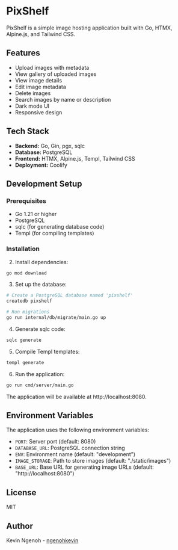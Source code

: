 # PixShelf

PixShelf is a simple image hosting application built with Go, HTMX, Alpine.js, and Tailwind CSS.

## Features

- Upload images with metadata
- View gallery of uploaded images
- View image details
- Edit image metadata
- Delete images
- Search images by name or description
- Dark mode UI
- Responsive design

## Tech Stack

- **Backend:** Go, Gin, pgx, sqlc
- **Database:** PostgreSQL
- **Frontend:** HTMX, Alpine.js, Templ, Tailwind CSS
- **Deployment:** Coolify

## Development Setup

### Prerequisites

- Go 1.21 or higher
- PostgreSQL
- sqlc (for generating database code)
- Templ (for compiling templates)

### Installation

2. Install dependencies:

```bash
go mod download
```

3. Set up the database:

```bash
# Create a PostgreSQL database named 'pixshelf'
createdb pixshelf

# Run migrations
go run internal/db/migrate/main.go up
```

4. Generate sqlc code:

```bash
sqlc generate
```

5. Compile Templ templates:

```bash
templ generate
```

6. Run the application:

```bash
go run cmd/server/main.go
```

The application will be available at http://localhost:8080.

## Environment Variables

The application uses the following environment variables:

- `PORT`: Server port (default: 8080)
- `DATABASE_URL`: PostgreSQL connection string
- `ENV`: Environment name (default: "development")
- `IMAGE_STORAGE`: Path to store images (default: "./static/images")
- `BASE_URL`: Base URL for generating image URLs (default: "http://localhost:8080")

## License

MIT

## Author

Kevin Ngenoh - [ngenohkevin](https://github.com/ngenohkevin)
